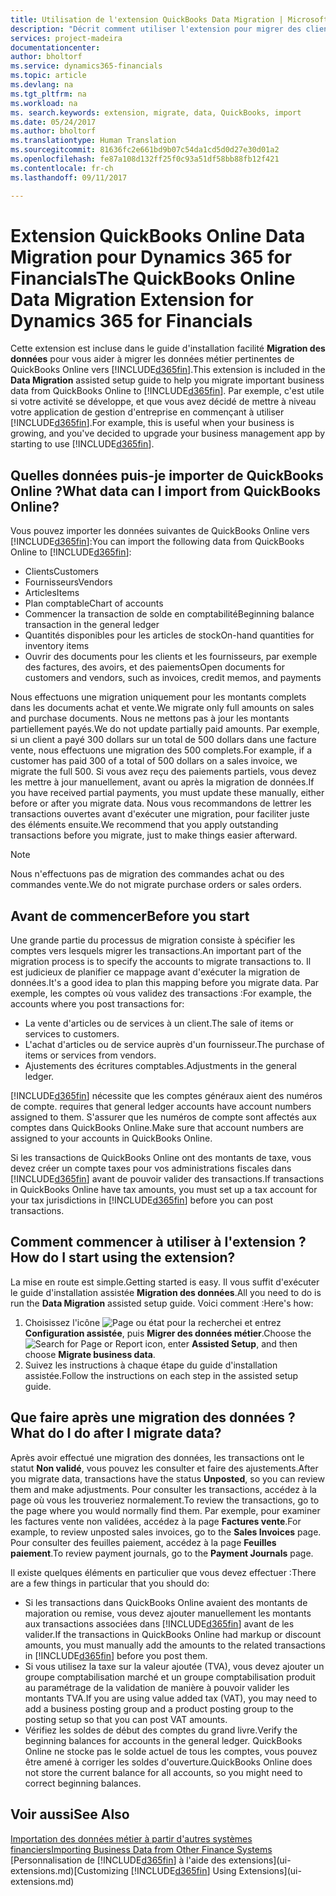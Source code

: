 ```yaml
---
title: Utilisation de l'extension QuickBooks Data Migration | Microsoft Docs
description: "Décrit comment utiliser l'extension pour migrer des clients, des fournisseurs, des articles, et des comptes de QuickBooks Online à Financials."
services: project-madeira
documentationcenter: 
author: bholtorf
ms.service: dynamics365-financials
ms.topic: article
ms.devlang: na
ms.tgt_pltfrm: na
ms.workload: na
ms. search.keywords: extension, migrate, data, QuickBooks, import
ms.date: 05/24/2017
ms.author: bholtorf
ms.translationtype: Human Translation
ms.sourcegitcommit: 81636fc2e661bd9b07c54da1cd5d0d27e30d01a2
ms.openlocfilehash: fe87a108d132ff25f0c93a51df58bb88fb12f421
ms.contentlocale: fr-ch
ms.lasthandoff: 09/11/2017

---
```


# <a name="the-quickbooks-online-data-migration-extension-for-dynamics-365-for-financials"></a><span data-ttu-id="ea026-103">Extension QuickBooks Online Data Migration pour Dynamics 365 for Financials</span><span class="sxs-lookup"><span data-stu-id="ea026-103">The QuickBooks Online Data Migration Extension for Dynamics 365 for Financials</span></span>
<span data-ttu-id="ea026-104">Cette extension est incluse dans le guide d'installation facilité **Migration des données** pour vous aider à migrer les données métier pertinentes de QuickBooks Online vers [!INCLUDE[d365fin](includes/d365fin_md.md)].</span><span class="sxs-lookup"><span data-stu-id="ea026-104">This extension is included in the **Data Migration** assisted setup guide to help you migrate important business data from QuickBooks Online to [!INCLUDE[d365fin](includes/d365fin_md.md)].</span></span> <span data-ttu-id="ea026-105">Par exemple, c'est utile si votre activité se développe, et que vous avez décidé de mettre à niveau votre application de gestion d'entreprise en commençant à utiliser [!INCLUDE[d365fin](includes/d365fin_md.md)].</span><span class="sxs-lookup"><span data-stu-id="ea026-105">For example, this is useful when your business is growing, and you've decided to upgrade your business management app by starting to use [!INCLUDE[d365fin](includes/d365fin_md.md)].</span></span>

## <a name="what-data-can-i-import-from-quickbooks-online"></a><span data-ttu-id="ea026-106">Quelles données puis-je importer de QuickBooks Online ?</span><span class="sxs-lookup"><span data-stu-id="ea026-106">What data can I import from QuickBooks Online?</span></span>
<span data-ttu-id="ea026-107">Vous pouvez importer les données suivantes de QuickBooks Online vers [!INCLUDE[d365fin](includes/d365fin_md.md)]:</span><span class="sxs-lookup"><span data-stu-id="ea026-107">You can import the following data from QuickBooks Online to [!INCLUDE[d365fin](includes/d365fin_md.md)]:</span></span>  

* <span data-ttu-id="ea026-108">Clients</span><span class="sxs-lookup"><span data-stu-id="ea026-108">Customers</span></span>
* <span data-ttu-id="ea026-109">Fournisseurs</span><span class="sxs-lookup"><span data-stu-id="ea026-109">Vendors</span></span>
* <span data-ttu-id="ea026-110">Articles</span><span class="sxs-lookup"><span data-stu-id="ea026-110">Items</span></span>
* <span data-ttu-id="ea026-111">Plan comptable</span><span class="sxs-lookup"><span data-stu-id="ea026-111">Chart of accounts</span></span> 
* <span data-ttu-id="ea026-112">Commencer la transaction de solde en comptabilité</span><span class="sxs-lookup"><span data-stu-id="ea026-112">Beginning balance transaction in the general ledger</span></span>
* <span data-ttu-id="ea026-113">Quantités disponibles pour les articles de stock</span><span class="sxs-lookup"><span data-stu-id="ea026-113">On-hand quantities for inventory items</span></span>
* <span data-ttu-id="ea026-114">Ouvrir des documents pour les clients et les fournisseurs, par exemple des factures, des avoirs, et des paiements</span><span class="sxs-lookup"><span data-stu-id="ea026-114">Open documents for customers and vendors, such as invoices, credit memos, and payments</span></span>

<span data-ttu-id="ea026-115">Nous effectuons une migration uniquement pour les montants complets dans les documents achat et vente.</span><span class="sxs-lookup"><span data-stu-id="ea026-115">We migrate only full amounts on sales and purchase documents.</span></span> <span data-ttu-id="ea026-116">Nous ne mettons pas à jour les montants partiellement payés.</span><span class="sxs-lookup"><span data-stu-id="ea026-116">We do not update partially paid amounts.</span></span> <span data-ttu-id="ea026-117">Par exemple, si un client a payé 300 dollars sur un total de 500 dollars dans une facture vente, nous effectuons une migration des 500 complets.</span><span class="sxs-lookup"><span data-stu-id="ea026-117">For example, if a customer has paid 300 of a total of 500 dollars on a sales invoice, we migrate the full 500.</span></span> <span data-ttu-id="ea026-118">Si vous avez reçu des paiements partiels, vous devez les mettre à jour manuellement, avant ou après la migration de données.</span><span class="sxs-lookup"><span data-stu-id="ea026-118">If you have received partial payments, you must update these manually, either before or after you migrate data.</span></span> <span data-ttu-id="ea026-119">Nous vous recommandons de lettrer les transactions ouvertes avant d'exécuter une migration, pour faciliter juste des éléments ensuite.</span><span class="sxs-lookup"><span data-stu-id="ea026-119">We recommend that you apply outstanding transactions before you migrate, just to make things easier afterward.</span></span>

> [!NOTE]  
>   <span data-ttu-id="ea026-120">Nous n'effectuons pas de migration des commandes achat ou des commandes vente.</span><span class="sxs-lookup"><span data-stu-id="ea026-120">We do not migrate purchase orders or sales orders.</span></span>

## <a name="before-you-start"></a><span data-ttu-id="ea026-121">Avant de commencer</span><span class="sxs-lookup"><span data-stu-id="ea026-121">Before you start</span></span>
<span data-ttu-id="ea026-122">Une grande partie du processus de migration consiste à spécifier les comptes vers lesquels migrer les transactions.</span><span class="sxs-lookup"><span data-stu-id="ea026-122">An important part of the migration process is to specify the accounts to migrate transactions to.</span></span> <span data-ttu-id="ea026-123">Il est judicieux de planifier ce mappage avant d'exécuter la migration de données.</span><span class="sxs-lookup"><span data-stu-id="ea026-123">It's a good idea to plan this mapping before you migrate data.</span></span> <span data-ttu-id="ea026-124">Par exemple, les comptes où vous validez des transactions :</span><span class="sxs-lookup"><span data-stu-id="ea026-124">For example, the accounts where you post transactions for:</span></span>  
  
* <span data-ttu-id="ea026-125">La vente d'articles ou de services à un client.</span><span class="sxs-lookup"><span data-stu-id="ea026-125">The sale of items or services to customers.</span></span>
* <span data-ttu-id="ea026-126">L'achat d'articles ou de service auprès d'un fournisseur.</span><span class="sxs-lookup"><span data-stu-id="ea026-126">The purchase of items or services from vendors.</span></span>  
* <span data-ttu-id="ea026-127">Ajustements des écritures comptables.</span><span class="sxs-lookup"><span data-stu-id="ea026-127">Adjustments in the general ledger.</span></span>  

[!INCLUDE[d365fin](includes/d365fin_md.md)]<span data-ttu-id="ea026-128"> nécessite que les comptes généraux aient des numéros de compte.</span><span class="sxs-lookup"><span data-stu-id="ea026-128"> requires that general ledger accounts have account numbers assigned to them.</span></span> <span data-ttu-id="ea026-129">S'assurer que les numéros de compte sont affectés aux comptes dans QuickBooks Online.</span><span class="sxs-lookup"><span data-stu-id="ea026-129">Make sure that account numbers are assigned to your accounts in QuickBooks Online.</span></span>

<span data-ttu-id="ea026-130">Si les transactions de QuickBooks Online ont des montants de taxe, vous devez créer un compte taxes pour vos administrations fiscales dans [!INCLUDE[d365fin](includes/d365fin_md.md)] avant de pouvoir valider des transactions.</span><span class="sxs-lookup"><span data-stu-id="ea026-130">If transactions in QuickBooks Online have tax amounts, you must set up a tax account for your tax jurisdictions in [!INCLUDE[d365fin](includes/d365fin_md.md)] before you can post transactions.</span></span>

## <a name="how-do-i-start-using-the-extension"></a><span data-ttu-id="ea026-131">Comment commencer à utiliser à l'extension ?</span><span class="sxs-lookup"><span data-stu-id="ea026-131">How do I start using the extension?</span></span>
<span data-ttu-id="ea026-132">La mise en route est simple.</span><span class="sxs-lookup"><span data-stu-id="ea026-132">Getting started is easy.</span></span> <span data-ttu-id="ea026-133">Il vous suffit d'exécuter le guide d'installation assistée **Migration des données**.</span><span class="sxs-lookup"><span data-stu-id="ea026-133">All you need to do is run the **Data Migration** assisted setup guide.</span></span> <span data-ttu-id="ea026-134">Voici comment :</span><span class="sxs-lookup"><span data-stu-id="ea026-134">Here's how:</span></span>

1. <span data-ttu-id="ea026-135">Choisissez l'icône ![Page ou état pour la recherchei](media/ui-search/search_small.png "cône Page ou état pour la recherche") et entrez **Configuration assistée**, puis **Migrer des données métier**.</span><span class="sxs-lookup"><span data-stu-id="ea026-135">Choose the ![Search for Page or Report](media/ui-search/search_small.png "Search for Page or Report icon") icon, enter **Assisted Setup**, and then choose **Migrate business data**.</span></span>
2. <span data-ttu-id="ea026-136">Suivez les instructions à chaque étape du guide d'installation assistée.</span><span class="sxs-lookup"><span data-stu-id="ea026-136">Follow the instructions on each step in the assisted setup guide.</span></span>

## <a name="what-do-i-do-after-i-migrate-data"></a><span data-ttu-id="ea026-137">Que faire après une migration des données ?</span><span class="sxs-lookup"><span data-stu-id="ea026-137">What do I do after I migrate data?</span></span>
<span data-ttu-id="ea026-138">Après avoir effectué une migration des données, les transactions ont le statut **Non validé**, vous pouvez les consulter et faire des ajustements.</span><span class="sxs-lookup"><span data-stu-id="ea026-138">After you migrate data, transactions have the status **Unposted**, so you can review them and make adjustments.</span></span> <span data-ttu-id="ea026-139">Pour consulter les transactions, accédez à la page où vous les trouveriez normalement.</span><span class="sxs-lookup"><span data-stu-id="ea026-139">To review the transactions, go to the page where you would normally find them.</span></span> <span data-ttu-id="ea026-140">Par exemple, pour examiner les factures vente non validées, accédez à la page **Factures vente**.</span><span class="sxs-lookup"><span data-stu-id="ea026-140">For example, to review unposted sales invoices, go to the **Sales Invoices** page.</span></span> <span data-ttu-id="ea026-141">Pour consulter des feuilles paiement, accédez à la page **Feuilles paiement**.</span><span class="sxs-lookup"><span data-stu-id="ea026-141">To review payment journals, go to the **Payment Journals** page.</span></span>   

<span data-ttu-id="ea026-142">Il existe quelques éléments en particulier que vous devez effectuer :</span><span class="sxs-lookup"><span data-stu-id="ea026-142">There are a few things in particular that you should do:</span></span>

* <span data-ttu-id="ea026-143">Si les transactions dans QuickBooks Online avaient des montants de majoration ou remise, vous devez ajouter manuellement les montants aux transactions associées dans [!INCLUDE[d365fin](includes/d365fin_md.md)] avant de les valider.</span><span class="sxs-lookup"><span data-stu-id="ea026-143">If the transactions in QuickBooks Online had markup or discount amounts, you must manually add the amounts to the related transactions in [!INCLUDE[d365fin](includes/d365fin_md.md)] before you post them.</span></span>
* <span data-ttu-id="ea026-144">Si vous utilisez la taxe sur la valeur ajoutée (TVA), vous devez ajouter un groupe comptabilisation marché et un groupe comptabilisation produit au paramétrage de la validation de manière à pouvoir valider les montants TVA.</span><span class="sxs-lookup"><span data-stu-id="ea026-144">If you are using value added tax (VAT), you may need to add a business posting group and a product posting group to the posting setup so that you can post VAT amounts.</span></span>
* <span data-ttu-id="ea026-145">Vérifiez les soldes de début des comptes du grand livre.</span><span class="sxs-lookup"><span data-stu-id="ea026-145">Verify the beginning balances for accounts in the general ledger.</span></span> <span data-ttu-id="ea026-146">QuickBooks Online ne stocke pas le solde actuel de tous les comptes, vous pouvez être amené à corriger les soldes d'ouverture.</span><span class="sxs-lookup"><span data-stu-id="ea026-146">QuickBooks Online does not store the current balance for all accounts, so you might need to correct beginning balances.</span></span>

## <a name="see-also"></a><span data-ttu-id="ea026-147">Voir aussi</span><span class="sxs-lookup"><span data-stu-id="ea026-147">See Also</span></span>
[<span data-ttu-id="ea026-148">Importation des données métier à partir d'autres systèmes financiers</span><span class="sxs-lookup"><span data-stu-id="ea026-148">Importing Business Data from Other Finance Systems</span></span>](upload-data.md)  
<span data-ttu-id="ea026-149">[Personnalisation de [!INCLUDE[d365fin](includes/d365fin_md.md)] à l'aide des extensions](ui-extensions.md)</span><span class="sxs-lookup"><span data-stu-id="ea026-149">[Customizing [!INCLUDE[d365fin](includes/d365fin_md.md)] Using Extensions](ui-extensions.md)</span></span>  

